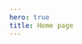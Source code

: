 ```yaml
---
hero: true
title: Home page
---
```


<script setup>
import HomePage from "./components/HomePage.vue";
import HomePageBio from "./components/HomePageBio.vue"
import HomePageFeatures from "./components/HomePageFeatures.vue"
import HomePageHighlights from "./components/HomePageHighlights.vue";
import HomePageContact from "./components/HomePageContact.vue";
</script>

<HomePage :dummyFeatures="8">
	<template #Bio>
		<HomePageBio/>
	</template>
	<template #Features>
		<HomePageFeatures/>
	</template>
	<template #Highlights>
		<HomePageHighlights/>
	</template>
	<template #Contact>
		<HomePageContact/>
	</template>
</HomePage>


